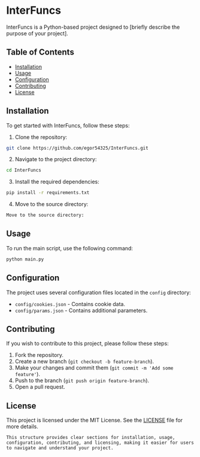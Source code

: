 # InterFuncs

InterFuncs is a Python-based project designed to [briefly describe the purpose of your project].

## Table of Contents
- [Installation](#installation)
- [Usage](#usage)
- [Configuration](#configuration)
- [Contributing](#contributing)
- [License](#license)

## Installation

To get started with InterFuncs, follow these steps:

1. Clone the repository:
```bash
git clone https://github.com/egor54325/InterFuncs.git
```
2. Navigate to the project directory:
```bash
cd InterFuncs
```
3. Install the required dependencies:
```bash
pip install -r requirements.txt
```
4. Move to the source directory:
```bash
Move to the source directory:
```

## Usage

To run the main script, use the following command:
```bash
python main.py
```

## Configuration

The project uses several configuration files located in the `config` directory:
- `config/cookies.json` - Contains cookie data.
- `config/params.json` - Contains additional parameters.

## Contributing

If you wish to contribute to this project, please follow these steps:
1. Fork the repository.
2. Create a new branch (`git checkout -b feature-branch`).
3. Make your changes and commit them (`git commit -m 'Add some feature'`).
4. Push to the branch (`git push origin feature-branch`).
5. Open a pull request.

## License

This project is licensed under the MIT License. See the <u>LICENSE</u> file for more details.
```
This structure provides clear sections for installation, usage, configuration, contributing, and licensing, making it easier for users to navigate and understand your project.
```
